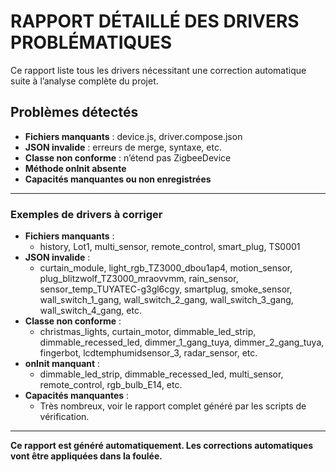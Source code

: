 # RAPPORT DÉTAILLÉ DES DRIVERS PROBLÉMATIQUES

Ce rapport liste tous les drivers nécessitant une correction automatique suite à l’analyse complète du projet.

## Problèmes détectés

- **Fichiers manquants** : device.js, driver.compose.json
- **JSON invalide** : erreurs de merge, syntaxe, etc.
- **Classe non conforme** : n’étend pas ZigbeeDevice
- **Méthode onInit absente**
- **Capacités manquantes ou non enregistrées**

---

### Exemples de drivers à corriger

- **Fichiers manquants** :
  - history, Lot1, multi_sensor, remote_control, smart_plug, TS0001
- **JSON invalide** :
  - curtain_module, light_rgb_TZ3000_dbou1ap4, motion_sensor, plug_blitzwolf_TZ3000_mraovvmm, rain_sensor, sensor_temp_TUYATEC-g3gl6cgy, smartplug, smoke_sensor, wall_switch_1_gang, wall_switch_2_gang, wall_switch_3_gang, wall_switch_4_gang, etc.
- **Classe non conforme** :
  - christmas_lights, curtain_motor, dimmable_led_strip, dimmable_recessed_led, dimmer_1_gang_tuya, dimmer_2_gang_tuya, fingerbot, lcdtemphumidsensor_3, radar_sensor, etc.
- **onInit manquant** :
  - dimmable_led_strip, dimmable_recessed_led, multi_sensor, remote_control, rgb_bulb_E14, etc.
- **Capacités manquantes** :
  - Très nombreux, voir le rapport complet généré par les scripts de vérification.

---

**Ce rapport est généré automatiquement. Les corrections automatiques vont être appliquées dans la foulée.** 